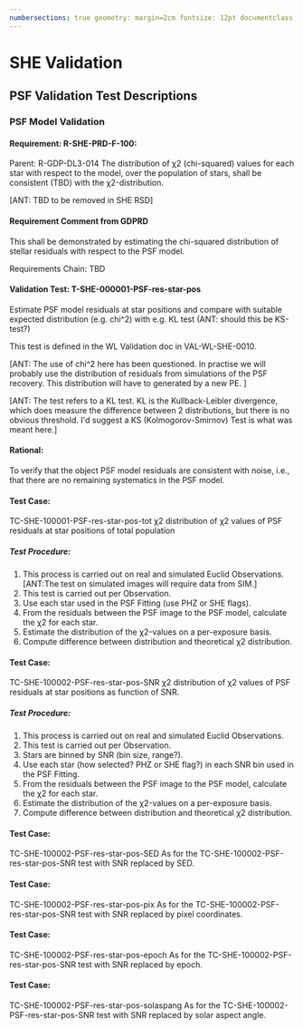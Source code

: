 ```yaml
---
numbersections: true geometry: margin=2cm fontsize: 12pt documentclass: article
---
```


# SHE Validation

## PSF Validation Test Descriptions

### PSF Model Validation

#### Requirement: R-SHE-PRD-F-100:

Parent: R-GDP-DL3-014 The distribution of χ2 (chi-squared) values for each star with respect to the model, over the
population of stars, shall be consistent (TBD) with the χ2-distribution.

[ANT: TBD to be removed in SHE RSD]

#### Requirement Comment from GDPRD

This shall be demonstrated by estimating the chi-squared distribution of stellar residuals with respect to the PSF
model.

Requirements Chain: TBD

#### Validation Test: T-SHE-000001-PSF-res-star-pos

Estimate PSF model residuals at star positions and compare with suitable expected distribution (e.g. chi^2) with e.g. KL
test (ANT: should this be KS-test?)

This test is defined in the WL Validation doc in VAL-WL-SHE-0010.

[ANT: The use of chi^2 here has been questioned. In practise we will probably use the distribution of residuals from simulations of the PSF recovery. This distribution will have to generated by a new PE. ]

[ANT: The test refers to a KL test. KL is the Kullback-Leibler divergence, which does measure the difference between 2 distributions, but there is no obvious threshold. I'd suggest a KS (Kolmogorov-Smirnov) Test is what was meant here.]

#### Rational:

To verify that the object PSF model residuals are consistent with noise, i.e., that there are no remaining systematics
in the PSF model.

#### Test Case:

TC-SHE-100001-PSF-res-star-pos-tot χ2 distribution of χ2 values of PSF residuals at star positions of total population

##### Test Procedure:

1. This process is carried out on real and simulated Euclid
   Observations. [ANT:The test on simulated images will require data from SIM.]
1. This test is carried out per Observation.
1. Use each star used in the PSF Fitting (use PHZ or SHE flags).
1. From the residuals between the PSF image to the PSF model, calculate the χ2 for each star.
1. Estimate the distribution of the χ2-values on a per-exposure basis.
1. Compute difference between distribution and theoretical χ2 distribution.

#### Test Case:

TC-SHE-100002-PSF-res-star-pos-SNR χ2 distribution of χ2 values of PSF residuals at star positions as function of SNR.

##### Test Procedure:

1. This process is carried out on real and simulated Euclid Observations.
1. This test is carried out per Observation.
1. Stars are binned by SNR (bin size, range?).
1. Use each star (how selected? PHZ or SHE flag?) in each SNR bin used in the PSF Fitting.
1. From the residuals between the PSF image to the PSF model, calculate the χ2 for each star.
1. Estimate the distribution of the χ2-values on a per-exposure basis.
1. Compute difference between distribution and theoretical χ2 distribution.

#### Test Case:

TC-SHE-100002-PSF-res-star-pos-SED As for the TC-SHE-100002-PSF-res-star-pos-SNR test with SNR replaced by SED.

#### Test Case:

TC-SHE-100002-PSF-res-star-pos-pix As for the TC-SHE-100002-PSF-res-star-pos-SNR test with SNR replaced by pixel
coordinates.

#### Test Case:

TC-SHE-100002-PSF-res-star-pos-epoch As for the TC-SHE-100002-PSF-res-star-pos-SNR test with SNR replaced by epoch.

#### Test Case:

TC-SHE-100002-PSF-res-star-pos-solaspang As for the TC-SHE-100002-PSF-res-star-pos-SNR test with SNR replaced by solar
aspect angle.

